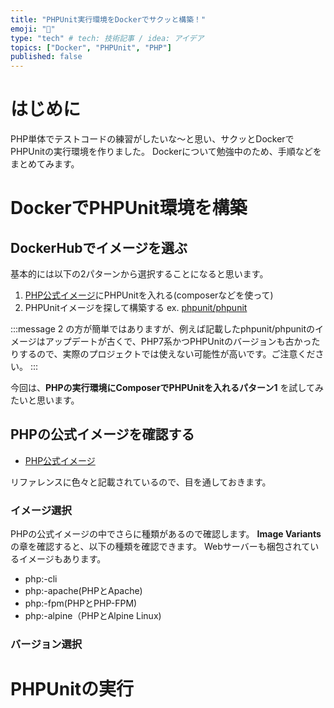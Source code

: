 ```yaml
---
title: "PHPUnit実行環境をDockerでサクッと構築！"
emoji: "📝"
type: "tech" # tech: 技術記事 / idea: アイデア
topics: ["Docker", "PHPUnit", "PHP"]
published: false
---
```


# はじめに

PHP単体でテストコードの練習がしたいな〜と思い、サクッとDockerでPHPUnitの実行環境を作りました。
Dockerについて勉強中のため、手順などをまとめてみます。

# DockerでPHPUnit環境を構築

## DockerHubでイメージを選ぶ

基本的には以下の2パターンから選択することになると思います。

1. [PHP公式イメージ](https://hub.docker.com/_/php)にPHPUnitを入れる(composerなどを使って)
2. PHPUnitイメージを探して構築する ex. [phpunit/phpunit](https://hub.docker.com/r/phpunit/phpunit)

:::message
2 の方が簡単ではありますが、例えば記載したphpunit/phpunitのイメージはアップデートが古くで、PHP7系かつPHPUnitのバージョンも古かったりするので、実際のプロジェクトでは使えない可能性が高いです。ご注意ください。
:::

今回は、**PHPの実行環境にComposerでPHPUnitを入れるパターン1** を試してみたいと思います。

## PHPの公式イメージを確認する

- [PHP公式イメージ](https://hub.docker.com/_/php)

リファレンスに色々と記載されているので、目を通しておきます。

### イメージ選択

PHPの公式イメージの中でさらに種類があるので確認します。
**Image Variants**の章を確認すると、以下の種類を確認できます。
Webサーバーも梱包されているイメージもあります。

- php:<version>-cli
- php:<version>-apache(PHPとApache)
- php:<version>-fpm(PHPとPHP-FPM)
- php:<version>-alpine（PHPとAlpine Linux)

### バージョン選択

# PHPUnitの実行